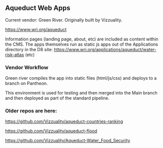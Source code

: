 ## Aqueduct Web Apps

Current vendor: Green River. Originally built by Vizzuality. 

https://www.wri.org/aqueduct

Information pages (landing page, about, etc) are included as content within the CMS. The apps themselves run as static js apps out of the Applications directory in the D8 site: https://www.wri.org/applications/aqueduct/water-risk-atlas (etc)

### Vendor Workflow

Green river compiles the app into static files (html/js/css) and deploys to a branch on Pantheon. 

This environment is used for testing and then merged into the Main branch and then deployed as part of the standard pipeline.

### Older repos are here:

https://github.com/Vizzuality/aqueduct-countries-ranking

https://github.com/Vizzuality/aqueduct-flood

https://github.com/Vizzuality/Aqueduct-Water_Food_Security

